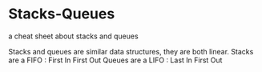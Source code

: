 # Stacks-Queues
a cheat sheet about stacks and queues 

Stacks and queues are similar data structures, they are both linear. 
Stacks are a FIFO : First In First Out
Queues are a LIFO : Last In First Out
